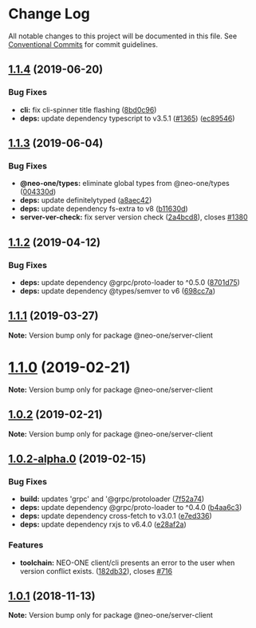 # Change Log

All notable changes to this project will be documented in this file.
See [Conventional Commits](https://conventionalcommits.org) for commit guidelines.

## [1.1.4](https://github.com/neo-one-suite/neo-one/compare/@neo-one/server-client@1.1.3...@neo-one/server-client@1.1.4) (2019-06-20)


### Bug Fixes

* **cli:** fix cli-spinner title flashing ([8bd0c96](https://github.com/neo-one-suite/neo-one/commit/8bd0c96))
* **deps:** update dependency typescript to v3.5.1 ([#1365](https://github.com/neo-one-suite/neo-one/issues/1365)) ([ec89546](https://github.com/neo-one-suite/neo-one/commit/ec89546))





## [1.1.3](https://github.com/neo-one-suite/neo-one/compare/@neo-one/server-client@1.1.2...@neo-one/server-client@1.1.3) (2019-06-04)


### Bug Fixes

* **@neo-one/types:** eliminate global types from @neo-one/types ([004330d](https://github.com/neo-one-suite/neo-one/commit/004330d))
* **deps:** update definitelytyped ([a8aec42](https://github.com/neo-one-suite/neo-one/commit/a8aec42))
* **deps:** update dependency fs-extra to v8 ([b11630d](https://github.com/neo-one-suite/neo-one/commit/b11630d))
* **server-ver-check:** fix server version check ([2a4bcd8](https://github.com/neo-one-suite/neo-one/commit/2a4bcd8)), closes [#1380](https://github.com/neo-one-suite/neo-one/issues/1380)





## [1.1.2](https://github.com/neo-one-suite/neo-one/compare/@neo-one/server-client@1.1.1...@neo-one/server-client@1.1.2) (2019-04-12)


### Bug Fixes

* **deps:** update dependency @grpc/proto-loader to ^0.5.0 ([8701d75](https://github.com/neo-one-suite/neo-one/commit/8701d75))
* **deps:** update dependency @types/semver to v6 ([698cc7a](https://github.com/neo-one-suite/neo-one/commit/698cc7a))





## [1.1.1](https://github.com/neo-one-suite/neo-one/compare/@neo-one/server-client@1.1.0...@neo-one/server-client@1.1.1) (2019-03-27)

**Note:** Version bump only for package @neo-one/server-client





# [1.1.0](https://github.com/neo-one-suite/neo-one/compare/@neo-one/server-client@1.0.2...@neo-one/server-client@1.1.0) (2019-02-21)

**Note:** Version bump only for package @neo-one/server-client





## [1.0.2](https://github.com/neo-one-suite/neo-one/compare/@neo-one/server-client@1.0.2-alpha.0...@neo-one/server-client@1.0.2) (2019-02-21)

**Note:** Version bump only for package @neo-one/server-client





## [1.0.2-alpha.0](https://github.com/neo-one-suite/neo-one/compare/@neo-one/server-client@1.0.1...@neo-one/server-client@1.0.2-alpha.0) (2019-02-15)


### Bug Fixes

* **build:** updates 'grpc' and '@grpc/protoloader ([7f52a74](https://github.com/neo-one-suite/neo-one/commit/7f52a74))
* **deps:** update dependency @grpc/proto-loader to ^0.4.0 ([b4aa6c3](https://github.com/neo-one-suite/neo-one/commit/b4aa6c3))
* **deps:** update dependency cross-fetch to v3.0.1 ([e7ed336](https://github.com/neo-one-suite/neo-one/commit/e7ed336))
* **deps:** update dependency rxjs to v6.4.0 ([e28af2a](https://github.com/neo-one-suite/neo-one/commit/e28af2a))


### Features

* **toolchain:** NEO-ONE client/cli presents an error to the user when version conflict exists. ([182db32](https://github.com/neo-one-suite/neo-one/commit/182db32)), closes [#716](https://github.com/neo-one-suite/neo-one/issues/716)





## [1.0.1](https://github.com/neo-one-suite/neo-one/compare/@neo-one/server-client@1.0.0...@neo-one/server-client@1.0.1) (2018-11-13)

**Note:** Version bump only for package @neo-one/server-client
